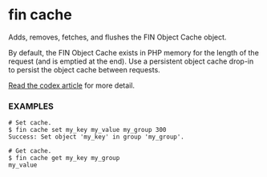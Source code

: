 # fin cache

Adds, removes, fetches, and flushes the FIN Object Cache object.

By default, the FIN Object Cache exists in PHP memory for the length of the request (and is emptied at the end). Use a persistent object cache drop-in to persist the object cache between requests.

[Read the codex article](https://codex.wordpress.org/Class_Reference/FIN_Object_Cache) for more detail.

### EXAMPLES

    # Set cache.
    $ fin cache set my_key my_value my_group 300
    Success: Set object 'my_key' in group 'my_group'.

    # Get cache.
    $ fin cache get my_key my_group
    my_value


